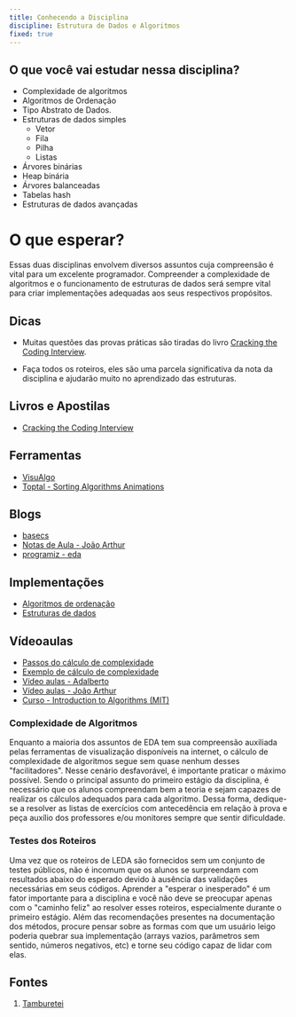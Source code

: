 ```yaml
---
title: Conhecendo a Disciplina
discipline: Estrutura de Dados e Algoritmos
fixed: true
---
```


## O que você vai estudar nessa disciplina?

- Complexidade de algoritmos
- Algoritmos de Ordenação
- Tipo Abstrato de Dados.
- Estruturas de dados simples
    - Vetor 
    - Fila 
    - Pilha 
    - Listas
- Árvores binárias
- Heap binária
- Árvores balanceadas
- Tabelas hash
- Estruturas de dados avançadas

# O que esperar?

Essas duas disciplinas envolvem diversos assuntos cuja compreensão é vital para um excelente programador. Compreender a complexidade de algoritmos e o funcionamento de estruturas de dados será sempre vital para criar implementações adequadas aos seus respectivos propósitos.

## Dicas

- Muitas questões das provas práticas são tiradas do livro [Cracking the Coding Interview](https://www.pdfdrive.com/cracking-the-coding-interview-e52072841.html).

- Faça todos os roteiros, eles são uma parcela significativa da nota da disciplina e ajudarão muito no aprendizado das estruturas.

## Livros e Apostilas

- [Cracking the Coding Interview](https://www.pdfdrive.com/cracking-the-coding-interview-e52072841.html)

## Ferramentas

- [VisuAlgo](https://visualgo.net/pt)
- [Toptal - Sorting Algorithms Animations](https://www.toptal.com/developers/sorting-algorithms)

## Blogs

- [basecs](https://medium.com/basecs/tagged/data-structures)
- [Notas de Aula - João Arthur](https://joaoarthurbm.github.io/eda/)
- [programiz - eda](https://www.programiz.com/dsa)

## Implementações

- [Algoritmos de ordenação](https://github.com/SpinnelSun/MySortingAlgorithms)
- [Estruturas de dados](https://github.com/SpinnelSun/MyDataStructures)

## Vídeoaulas

- [Passos do cálculo de complexidade](https://www.youtube.com/watch?v=ZfK4hgwVjNI&feature=youtu.be)
- [Exemplo de cálculo de complexidade](https://www.youtube.com/watch?v=2px2axpTqGY)
- [Vídeo aulas - Adalberto](https://www.youtube.com/channel/UCF30m3uqwT6QIiIMJKbKmaQ)
- [Vídeo aulas - João Arthur](https://www.youtube.com/channel/UC4NsU3jarSjsR93NIn4PyPA)
- [Curso - Introduction to Algorithms (MIT)](https://www.youtube.com/playlist?list=PL8B24C31197EC371C)

### Complexidade de Algoritmos
Enquanto a maioria dos assuntos de EDA tem sua compreensão auxiliada pelas ferramentas de visualização disponíveis na internet, o cálculo de complexidade de algoritmos segue sem quase nenhum desses "facilitadores". Nesse cenário desfavorável, é importante praticar o máximo possível. Sendo o principal assunto do primeiro estágio da disciplina, é necessário que os alunos compreendam bem a teoria e sejam capazes de realizar os cálculos adequados para cada algoritmo. Dessa forma, dedique-se a resolver as listas de exercícios com antecedência em relação à prova e peça auxílio dos professores e/ou monitores sempre que sentir dificuldade.

### Testes dos Roteiros
Uma vez que os roteiros de LEDA são fornecidos sem um conjunto de testes públicos, não é incomum que os alunos se surpreendam com resultados abaixo do esperado devido à ausência das validações necessárias em seus códigos. Aprender a "esperar o inesperado" é um fator importante para a disciplina e você não deve se preocupar apenas com o "caminho feliz" ao resolver esses roteiros, especialmente durante o primeiro estágio. Além das recomendações presentes na documentação dos métodos, procure pensar sobre as formas com que um usuário leigo poderia quebrar sua implementação (arrays vazios, parâmetros sem sentido, números negativos, etc) e torne seu código capaz de lidar com elas.

## Fontes 

1. <a href= "https://github.com/OpenDevUFCG/Tamburetei" target="_blank"> Tamburetei </a>
